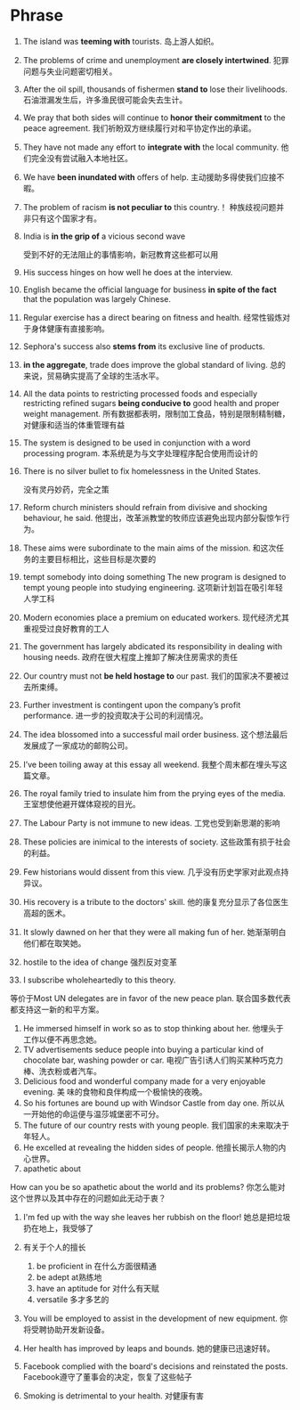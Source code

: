 # Phrase

1. The island was **teeming with** tourists. 岛上游人如织。

2. The problems of crime and unemployment **are closely intertwined**. 犯罪问题与失业问题密切相关。

3. After the oil spill, thousands of fishermen **stand to** lose their livelihoods. 石油泄漏发生后，许多渔民很可能会失去生计。

4. We pray that both sides will continue to **honor their commitment** to the peace agreement. 我们祈盼双方继续履行对和平协定作出的承诺。

5. They have not made any effort to **integrate with** the local community. 他们完全没有尝试融入本地社区。

6. We have **been inundated with** offers of help. 主动援助多得使我们应接不暇。

7. The problem of racism **is not peculiar to** this country.！ 种族歧视问题并非只有这个国家才有。

8. India is **in the grip of** a vicious second wave

   受到不好的无法阻止的事情影响，新冠教育这些都可以用

9. His success hinges on how well he does at the interview.

10. English became the official language for business **in spite of the fact** that the population was largely Chinese.

11. Regular exercise has a direct bearing on fitness and health. 经常性锻炼对于身体健康有直接影响。

12. Sephora's success also **stems from** its exclusive line of products.

13. **in the aggregate**, trade does improve the global standard of living. 总的来说，贸易确实提高了全球的生活水平。

14. All the data points to restricting processed foods and especially restricting refined sugars **being conducive to** good health and proper weight management. 所有数据都表明，限制加工食品，特别是限制精制糖，对健康和适当的体重管理有益

15. The system is designed to be used in conjunction with a word processing program. 本系统是为与文字处理程序配合使用而设计的

16. There is no silver bullet to fix homelessness in the United States.

    没有灵丹妙药，完全之策

17. Reform church ministers should refrain from divisive and shocking behaviour, he said. 他提出，改革派教堂的牧师应该避免出现内部分裂惊乍行为。

18. These aims were subordinate to the main aims of the mission. 和这次任务的主要目标相比，这些目标是次要的

19. tempt somebody into doing something The new program is designed to tempt young people into studying engineering. 这项新计划旨在吸引年轻人学工科

20. Modern economies place a premium on educated workers. 现代经济尤其重视受过良好教育的工人

21. The government has largely abdicated its responsibility in dealing with housing needs. 政府在很大程度上推卸了解决住房需求的责任

22. Our country must not **be held hostage to** our past. 我们的国家决不要被过去所束缚。

23. Further investment is contingent upon the company’s profit performance. 进一步的投资取决于公司的利润情况。

24. The idea blossomed into a successful mail order business. 这个想法最后发展成了一家成功的邮购公司。

25. I’ve been toiling away at this essay all weekend. 我整个周末都在埋头写这篇文章。

26. The royal family tried to insulate him from the prying eyes of the media. 王室想使他避开媒体窥视的目光。

27. The Labour Party is not immune to new ideas. 工党也受到新思潮的影响

28. These policies are inimical to the interests of society. 这些政策有损于社会的利益。

29. Few historians would dissent from this view. 几乎没有历史学家对此观点持异议。

30. His recovery is a tribute to the doctors' skill. 他的康复充分显示了各位医生高超的医术。

31. It slowly dawned on her that they were all making fun of her. 她渐渐明白他们都在取笑她。

32. hostile to the idea of change 强烈反对变革

33. I subscribe wholeheartedly to this theory.

等价于Most UN delegates are in favor of the new peace plan. 联合国多数代表都支持这一新的和平方案。

1. He immersed himself in work so as to stop thinking about her. 他埋头于工作以便不再思念她。
2. TV advertisements seduce people into buying a particular kind of chocolate bar, washing powder or car. 电视广告引诱人们购买某种巧克力棒、洗衣粉或者汽车。
3. Delicious food and wonderful company made for a very enjoyable evening. 美 味的食物和良伴构成一个极愉快的夜晚。
4. So his fortunes are bound up with Windsor Castle from day one. 所以从一开始他的命运便与温莎城堡密不可分。
5. The future of our country rests with young people. 我们国家的未来取决于年轻人。
6. He excelled at revealing the hidden sides of people. 他擅长揭示人物的内心世界。
7. apathetic about

How can you be so apathetic about the world and its problems? 你怎么能对这个世界以及其中存在的问题如此无动于衷？

1. I'm fed up with the way she leaves her rubbish on the floor! 她总是把垃圾扔在地上，我受够了

2. 有关于个人的擅长
   1. be proficient in 在什么方面很精通
   2. be adept at熟练地
   3. have an aptitude for 对什么有天赋
   4. versatile 多才多艺的

3. You will be employed to assist in the development of new equipment. 你将受聘协助开发新设备。

4. Her health has improved by leaps and bounds. 她的健康已迅速好转。

5. Facebook complied with the board's decisions and reinstated the posts. Facebook遵守了董事会的决定，恢复了这些帖子

6. Smoking is detrimental to your health. 对健康有害

   
